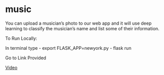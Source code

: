 # music
You can upload a musician’s photo to our web app and it will use deep learning to classify the musician’s name and list some of their information.

To Run Locally:

In terminal type - export FLASK_APP=newyork.py
                 - flask run
                 
Go to Link Provided

[Video](https://drive.google.com/open?id=1vj61gqJ70pKtjS5V8081_qJy_rQNt6cT)
